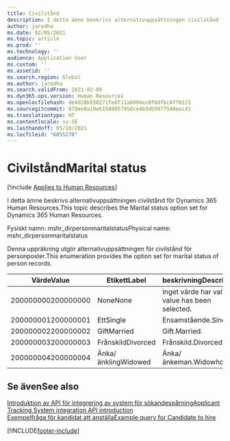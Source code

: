 ```yaml
---
title: Civilstånd
description: I detta ämne beskrivs alternativuppsättningen civilstånd för Dynamics 365 Human Resources.
author: jaredha
ms.date: 02/05/2021
ms.topic: article
ms.prod: ''
ms.technology: ''
audience: Application User
ms.custom: ''
ms.assetid: ''
ms.search.region: Global
ms.author: jaredha
ms.search.validFrom: 2021-02-05
ms.dyn365.ops.version: Human Resources
ms.openlocfilehash: de4d28b550271fe8f11a6094ec8f6dfbc6ff0121
ms.sourcegitcommit: 879ee8a10e6158885795dce4b3db5077540eec41
ms.translationtype: HT
ms.contentlocale: sv-SE
ms.lasthandoff: 05/18/2021
ms.locfileid: "6055278"
---
```

# <a name="marital-status"></a><span data-ttu-id="6f2d0-103">Civilstånd</span><span class="sxs-lookup"><span data-stu-id="6f2d0-103">Marital status</span></span>

[!include [Applies to Human Resources](../includes/applies-to-hr.md)]

<span data-ttu-id="6f2d0-104">I detta ämne beskrivs alternativuppsättningen civilstånd för Dynamics 365 Human Resources.</span><span class="sxs-lookup"><span data-stu-id="6f2d0-104">This topic describes the Marital status option set for Dynamics 365 Human Resources.</span></span>

<span data-ttu-id="6f2d0-105">Fysiskt namn: mshr_dirpersonmaritalstatus</span><span class="sxs-lookup"><span data-stu-id="6f2d0-105">Physical name: mshr_dirpersonmaritalstatus</span></span>

<span data-ttu-id="6f2d0-106">Denna uppräkning utgör alternativuppsättningen för civilstånd för personposter.</span><span class="sxs-lookup"><span data-stu-id="6f2d0-106">This enumeration provides the option set for marital status of person records.</span></span>

| <span data-ttu-id="6f2d0-107">Värde</span><span class="sxs-lookup"><span data-stu-id="6f2d0-107">Value</span></span> | <span data-ttu-id="6f2d0-108">Etikett</span><span class="sxs-lookup"><span data-stu-id="6f2d0-108">Label</span></span> | <span data-ttu-id="6f2d0-109">beskrivning</span><span class="sxs-lookup"><span data-stu-id="6f2d0-109">Description</span></span> |
| --- | --- | --- |
| <span data-ttu-id="6f2d0-110">200000000</span><span class="sxs-lookup"><span data-stu-id="6f2d0-110">200000000</span></span> | <span data-ttu-id="6f2d0-111">None</span><span class="sxs-lookup"><span data-stu-id="6f2d0-111">None</span></span> | <span data-ttu-id="6f2d0-112">Inget värde har valts.</span><span class="sxs-lookup"><span data-stu-id="6f2d0-112">No value has been selected.</span></span>
| <span data-ttu-id="6f2d0-113">200000001</span><span class="sxs-lookup"><span data-stu-id="6f2d0-113">200000001</span></span> | <span data-ttu-id="6f2d0-114">Ett</span><span class="sxs-lookup"><span data-stu-id="6f2d0-114">Single</span></span> | <span data-ttu-id="6f2d0-115">Ensamstående.</span><span class="sxs-lookup"><span data-stu-id="6f2d0-115">Single.</span></span> |
| <span data-ttu-id="6f2d0-116">200000002</span><span class="sxs-lookup"><span data-stu-id="6f2d0-116">200000002</span></span> | <span data-ttu-id="6f2d0-117">Gift</span><span class="sxs-lookup"><span data-stu-id="6f2d0-117">Married</span></span> | <span data-ttu-id="6f2d0-118">Gift.</span><span class="sxs-lookup"><span data-stu-id="6f2d0-118">Married.</span></span> |
| <span data-ttu-id="6f2d0-119">200000003</span><span class="sxs-lookup"><span data-stu-id="6f2d0-119">200000003</span></span> | <span data-ttu-id="6f2d0-120">Frånskild</span><span class="sxs-lookup"><span data-stu-id="6f2d0-120">Divorced</span></span> | <span data-ttu-id="6f2d0-121">Frånskild.</span><span class="sxs-lookup"><span data-stu-id="6f2d0-121">Divorced.</span></span> |
| <span data-ttu-id="6f2d0-122">200000004</span><span class="sxs-lookup"><span data-stu-id="6f2d0-122">200000004</span></span> | <span data-ttu-id="6f2d0-123">Änka/änkling</span><span class="sxs-lookup"><span data-stu-id="6f2d0-123">Widowed</span></span> | <span data-ttu-id="6f2d0-124">Änka/änkeman.</span><span class="sxs-lookup"><span data-stu-id="6f2d0-124">Widowhood.</span></span> |

## <a name="see-also"></a><span data-ttu-id="6f2d0-125">Se även</span><span class="sxs-lookup"><span data-stu-id="6f2d0-125">See also</span></span>

[<span data-ttu-id="6f2d0-126">Introduktion av API för integrering av system för sökandespårning</span><span class="sxs-lookup"><span data-stu-id="6f2d0-126">Applicant Tracking System integration API introduction</span></span>](hr-admin-integration-ats-api-introduction.md)<br>
[<span data-ttu-id="6f2d0-127">Exempelfråga för kandidat att anställa</span><span class="sxs-lookup"><span data-stu-id="6f2d0-127">Example query for Candidate to hire</span></span>](hr-admin-integration-ats-api-candidate-to-hire-example-query.md)


[!INCLUDE[footer-include](../includes/footer-banner.md)]